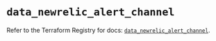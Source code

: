 # `data_newrelic_alert_channel`

Refer to the Terraform Registry for docs: [`data_newrelic_alert_channel`](https://registry.terraform.io/providers/newrelic/newrelic/3.65.0/docs/data-sources/alert_channel).
